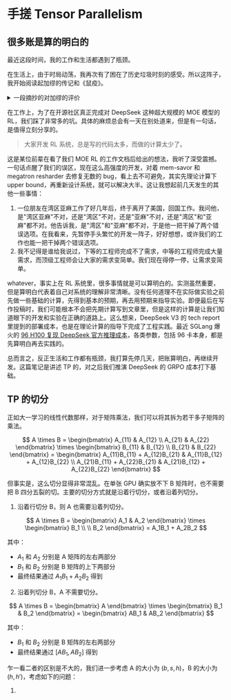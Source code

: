 # 手搓 Tensor Parallelism

## 很多账是算的明白的

最近这段时间，我的工作和生活都遇到了瓶颈。

在生活上，由于时局动荡，我再次有了困在了历史垃圾时刻的感受。所以这阵子，我开始阅读起加缪的传记和《鼠疫》。

<details>
<summary>一段摘抄的对加缪的评价</summary>

> 面对无处不在的荒诞，冷眼旁观或一笑而过都是不够的。如果荒谬的人生和世界的一片阴影，那么对荒谬的讨论本身，终将引领我们重归阳光之下。因此，加缪反对自杀的反抗哲学在任何时代都显得弥足珍贵，成为他留给后世的不朽遗产。进而言之，在荒诞中找寻永恒，从虚无间生发意义，向无聊处借取灵感，问闲暇时可有创新，乃是贯穿现代人一生的真正课题。
>
> ---  [加缪诞辰110周年｜从荒诞中找寻意义](https://www.chinawriter.com.cn/n1/2023/1108/c404091-40113499.html)
</details>

在工作上，为了在开源社区真正完成对 DeepSeek 这种超大规模的 MOE 模型的 RL，我们踩了非常多的坑。具体的麻烦总会有一天在别处道来，但是有一句话，是值得立刻分享的。

> 大家开发 RL 系统，总是写的代码太多，而做的计算太少了。

这是某位前辈在看了我们 MOE RL 的工作文档后给出的想法，我听了深受震撼。一句话点醒了我们的误区，现在这么高强度的开发，对着 mem-savor 和 megatron resharder 去修复无数的 bug，看上去不可避免，其实先理论计算下 upper bound，再重新设计系统，就可以解决大半。这让我想起前几天发生的其他一些事情：

1. 一位朋友在湾区亚麻工作了好几年后，终于离开了美国，回国工作。我问他，是"湾区亚麻"不对，还是"湾区"不对，还是"亚麻"不对，还是"湾区"和"亚麻"都不对。他告诉我，是"湾区"和"亚麻"都不对，于是他一把干掉了两个错误选项。在我看来，先暂停手头繁忙的开发一阵子，好好想想，或许我们的工作也能一把干掉两个错误选项。
2. 我不记得是谁给我说过，下等的工程师完成不了需求，中等的工程师完成大量需求，而顶级工程师会让大家的需求变简单。我们现在得停一停，让需求变简单。

whatever，事实上在 RL 系统里，很多事情就是可以算明白的。实测虽然重要，但是算明白代表着自己对系统的理解非常清晰。没有任何道理不在实际做实验之前先做一些基础的计算，先得到基本的预期，再去用预期来指导实验。即便最后在写作投稿时，我们可能根本不会把先期计算写到文章里，但是这样的计算是让我们知道眼下的开发和实验在正确的道路上。这么想来，DeepSeek V3 的 tech report 里提到的部署成本，也是在理论计算的指导下完成了工程实践。最近 SGLang 爆火的 [96 H100 复现 DeepSeek 官方推理成本](https://lmsys.org/blog/2025-05-05-large-scale-ep/)，各类参数，包括 96 卡本身，都是先算明白再去实践的。

总而言之，反正生活和工作都有瓶颈，我打算先停几天，把账算明白，再继续开发。这篇笔记是讲述 TP 的，对之后我们推演 DeepSeek 的 GRPO 成本打下基础。

## TP 的切分

正如大一学习的线性代数那样，对于矩阵乘法，我们可以将其拆为若干多子矩阵的乘法。

$$
A \times B = \begin{bmatrix}
A_{11} & A_{12} \\
A_{21} & A_{22}
\end{bmatrix} \times \begin{bmatrix}
B_{11} & B_{12} \\
B_{21} & B_{22}
\end{bmatrix} = \begin{bmatrix}
A_{11}B_{11} + A_{12}B_{21} & A_{11}B_{12} + A_{12}B_{22} \\
A_{21}B_{11} + A_{22}B_{21} & A_{21}B_{12} + A_{22}B_{22}
\end{bmatrix}
$$

但事实是，这么切分显得非常混乱。在单张 GPU 确实放不下 B 矩阵时，也不需要把 B 四分五裂的切。主要的切分方式就是沿着行切分，或者沿着列切分。

1. 沿着行切分 B，则 A 也需要沿着列切分。

$$
A \times B = \begin{bmatrix}
A_1 & A_2
\end{bmatrix} \times \begin{bmatrix}
B_1 \\
\\
B_2
\end{bmatrix} = A_1B_1 + A_2B_2
$$

其中：

- $A_1$ 和 $A_2$ 分别是 A 矩阵的左右两部分
- $B_1$ 和 $B_2$ 分别是 B 矩阵的上下两部分
- 最终结果通过 $A_1B_1 + A_2B_2$ 得到

2. 沿着列切分 B，A 不需要切分。

$$
A \times B = \begin{bmatrix}
A
\end{bmatrix} \times \begin{bmatrix}
B_1 & B_2
\end{bmatrix} = \begin{bmatrix}
AB_1 & AB_2
\end{bmatrix}
$$

其中：

- $B_1$ 和 $B_2$ 分别是 B 矩阵的左右两部分
- 最终结果通过 $[AB_1, AB_2]$ 得到

乍一看二者的区别是不大的，我们进一步考虑 A 的大小为 $(b, s, h)$，B 的大小为 $(h, h')$，考虑如下的问题：

1. 